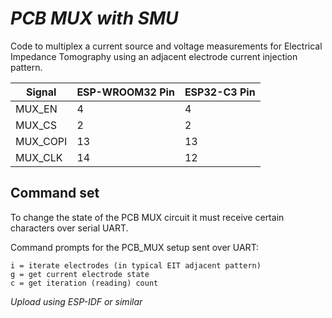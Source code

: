 # _PCB MUX with SMU_

Code to multiplex a current source and voltage measurements for Electrical Impedance Tomography using an adjacent electrode current injection pattern. 

| **Signal** | **ESP-WROOM32 Pin** | **ESP32-C3 Pin** |
|------------|---------------------|------------------|
| MUX_EN     |          4          |         4        |
| MUX_CS     |          2          |         2        |
| MUX_COPI   |          13         |        13        |
| MUX_CLK    |          14         |        12        |
 
## Command set
To change the state of the PCB MUX circuit it must receive certain characters over serial UART. 

Command prompts for the PCB_MUX setup sent over UART:

    i = iterate electrodes (in typical EIT adjacent pattern)
    g = get current electrode state
    c = get iteration (reading) count

*Upload using ESP-IDF or similar*
